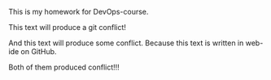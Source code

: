 This is my homework for DevOps-course.


This text will produce a git conflict!

And this text will produce some conflict.
Because this text is written in web-ide on GitHub.

Both of them produced conflict!!!
